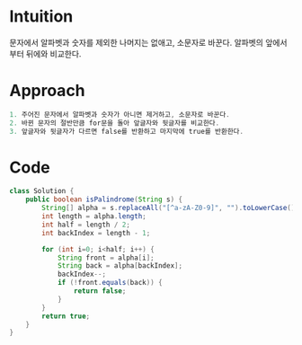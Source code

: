 # Intuition
문자에서 알파벳과 숫자를 제외한 나머지는 없애고, 소문자로 바꾼다.
알파벳의 앞에서부터 뒤에와 비교한다.

# Approach
```java
1. 주어진 문자에서 알파벳과 숫자가 아니면 제거하고, 소문자로 바꾼다.
2. 바뀐 문자의 절반만큼 for문을 돌아 앞글자와 뒷글자를 비교한다.
3. 앞글자와 뒷글자가 다르면 false를 반환하고 마지막에 true를 반환한다.
```

# Code
```java
class Solution {
    public boolean isPalindrome(String s) {
        String[] alpha = s.replaceAll("[^a-zA-Z0-9]", "").toLowerCase().split("");
        int length = alpha.length;
        int half = length / 2;
        int backIndex = length - 1;

        for (int i=0; i<half; i++) {
            String front = alpha[i];
            String back = alpha[backIndex];
            backIndex--;
            if (!front.equals(back)) {
                return false;
            }
        }
        return true;
    }
}
```
